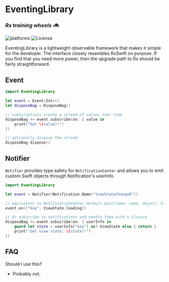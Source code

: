 #  EventingLibrary

### _Rx training wheels 🚲_

![platforms](https://img.shields.io/badge/platforms-iOS-333333.svg) ![License](https://img.shields.io/badge/license-MIT-blue.svg)

EventingLibrary is a lightweight observable framework that makes it simple for the developer. The interface closely resembles RxSwift on purpose. If you find that you need more power, then the upgrade path to Rx should be fairly straightforward.

## Event

```swift
import EventingLibrary

let event = Event<Int>()
let disposeBag = DisposeBag()

// subscriptions create a stream of values over time
disposeBag += event.subscribe(on: { value in
    print("Got \(value)!")
})

// optionally dispose the stream
disposeBag.dispose()
```

## Notifier

`Notifier` provides type safety for `NotificationCenter` and allows you to emit custom Swift objects through Notification's userInfo.

```swift
import EventingLibrary

let event = Notifier(Notification.Name("ViewStateChanged"))

// equivalent to NotificationCenter.default.post(name: name, object: ViewState.loading)
event.on(["key": ViewState.loading])

// Or subscribe to notifications and handle them with a closure
disposeBag += event.subscribe(on: { userInfo in
    guard let state = userInfo["key"] as? ViewState else { return }
    print("Got view state: \(state)!")
})
```

## FAQ

Should I use this?

* Probably not.

